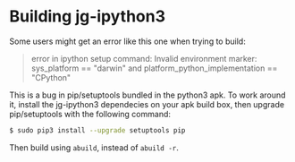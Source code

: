 # Building jg-ipython3

Some users might get an error like this one when trying to build:

> error in ipython setup command: Invalid environment marker: sys_platform == "darwin" and platform_python_implementation == "CPython"

This is a bug in pip/setuptools bundled in the python3 apk. To work around it, install the jg-ipython3 dependecies on your apk build box, then upgrade pip/setuptools with the following command:

```bash
$ sudo pip3 install --upgrade setuptools pip
```

Then build using `abuild`, instead of `abuild -r`.
